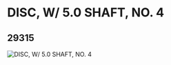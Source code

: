 # DISC, W/ 5.0 SHAFT, NO. 4
## 29315
![DISC, W/ 5.0 SHAFT, NO. 4](https://lc-www-live-s.legocdn.com/media/bricks/5/2/6173770.jpg)